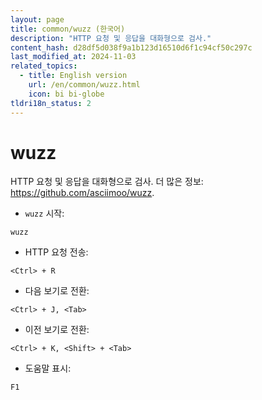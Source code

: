 ```yaml
---
layout: page
title: common/wuzz (한국어)
description: "HTTP 요청 및 응답을 대화형으로 검사."
content_hash: d28df5d038f9a1b123d16510d6f1c94cf50c297c
last_modified_at: 2024-11-03
related_topics:
  - title: English version
    url: /en/common/wuzz.html
    icon: bi bi-globe
tldri18n_status: 2
---
```

# wuzz

HTTP 요청 및 응답을 대화형으로 검사.
더 많은 정보: <https://github.com/asciimoo/wuzz>.

- `wuzz` 시작:

`wuzz`

- HTTP 요청 전송:

`<Ctrl> + R`

- 다음 보기로 전환:

`<Ctrl> + J, <Tab>`

- 이전 보기로 전환:

`<Ctrl> + K, <Shift> + <Tab>`

- 도움말 표시:

`F1`
